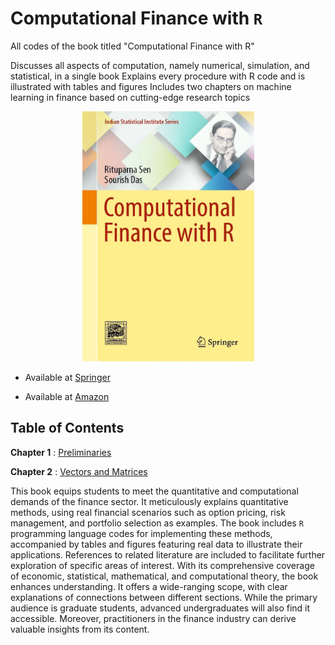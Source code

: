 # Computational Finance with `R`
All codes of the book titled "Computational Finance with R"

Discusses all aspects of computation, namely numerical, simulation, and statistical, in a single book
Explains every procedure with R code and is illustrated with tables and figures
Includes two chapters on machine learning in finance based on cutting-edge research topics


<p align = "center">
<img src="./book_front.jpeg" alt="drawing" width="275" height="400"/>
</p>

+ Available at [Springer](https://link.springer.com/book/10.1007/978-981-19-2008-0)

+ Available at [Amazon](https://www.amazon.in/Computational-Finance-Indian-Statistical-Institute/dp/9811920079/ref=sr_1_1?crid=XB6CS1Y1KZSN&dib=eyJ2IjoiMSJ9.7Yk_gU1_xW0jHnqTvFO1s9NlBiEzJh9rcZTNMBrBqYrHjxqfWPWf1R4tKm0f-hKBHWebIrq3nouN52ey-dbg4o9hZHkToRFws9VrnrizzVefkNZtiOd4klyLuiMthkk-2Wp7sBLEMhLgelo7nKl9w09LZ6ZjzvKnZbwdT8gf2xYHFOor7ibFaD68EHGuOs13pI-p0_3hlqYDjJI8kSYwBvrgNLIJWj2jM52yaNHEA_Q.MTGH5M1y2MSsYN45D5h1JMJyihqYEIzPBUOUrcfRhSg&dib_tag=se&keywords=computational+finance+with+r&qid=1711028598&sprefix=Computational+Finance%2Caps%2C247&sr=8-1)

## Table of Contents

**Chapter 1** : [Preliminaries](https://github.com/sourish-cmi/Computational-Finance-with-R/blob/main/Chapter_01.md)

**Chapter 2** : [Vectors and Matrices](https://github.com/sourish-cmi/Computational-Finance-with-R/blob/main/Chapter_02.md)


This book equips students to meet the quantitative and computational demands of the finance sector. It meticulously explains quantitative methods, using real financial scenarios such as option pricing, risk management, and portfolio selection as examples. The book includes `R` programming language codes for implementing these methods, accompanied by tables and figures featuring real data to illustrate their applications. References to related literature are included to facilitate further exploration of specific areas of interest. With its comprehensive coverage of economic, statistical, mathematical, and computational theory, the book enhances understanding. It offers a wide-ranging scope, with clear explanations of connections between different sections. While the primary audience is graduate students, advanced undergraduates will also find it accessible. Moreover, practitioners in the finance industry can derive valuable insights from its content.
